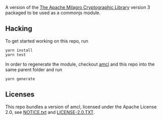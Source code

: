 A version of the [The Apache Milagro Cryptographic Library](https://github.com/miracl/amcl) version 3 packaged to be used as a commonjs module.

## Hacking

To get started working on this repo, run

```
yarn install
yarn test
```

In order to regenerate the module, checkout [amcl](https://github.com/miracl/amcl) and this repo into the same parent folder and run

```
yarn generate
```

## Licenses

This repo bundles a version of amcl, licensed under the Apache License 2.0, see [NOTICE.txt](https://github.com/miracl/amcl/blob/master/NOTICE.txt) and [LICENSE-2.0.TXT](https://github.com/miracl/amcl/blob/master/LICENSE-2.0.TXT).
